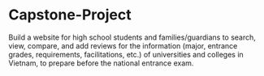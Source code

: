 # Capstone-Project
Build a website for high school students and families/guardians to search, view, compare, and add reviews for the information (major, entrance grades, requirements, facilitations, etc.) of universities and colleges in Vietnam, to prepare before the national entrance exam.
